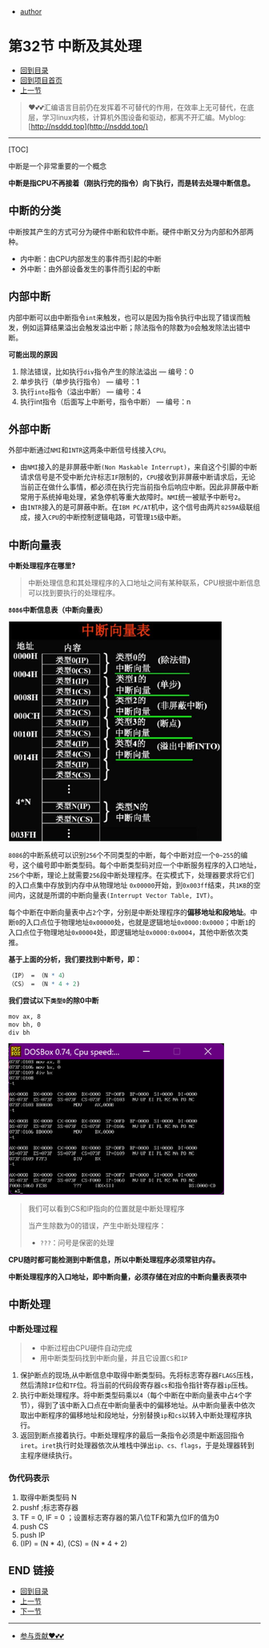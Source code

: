 + [author](https://github.com/3293172751)
# 第32节 中断及其处理
+ [回到目录](../README.md)
+ [回到项目首页](../../README.md)
+ [上一节](31.md)
> ❤️💕💕汇编语言目前仍在发挥着不可替代的作用，在效率上无可替代，在底层，学习linux内核，计算机外围设备和驱动，都离不开汇编。Myblog:[http://nsddd.top](http://nsddd.top/)
---
[TOC]

中断是一个非常重要的一个概念

**中断是指CPU不再接着（刚执行完的指令）向下执行，而是转去处理中断信息。**



## 中断的分类

中断按其产生的方式可分为硬件中断和软件中断。硬件中断又分为内部和外部两种。

+ 内中断：由CPU内部发生的事件而引起的中断
+ 外中断：由外部设备发生的事件而引起的中断



## 内部中断

内部中断可以由中断指令`int`来触发，也可以是因为指令执行中出现了错误而触发，例如运算结果溢出会触发溢出中断；除法指令的除数为`0`会触发除法出错中断。

**可能出现的原因**

1. 除法错误，比如执行`div`指令产生的除法溢出  — 编号：0
2. 单步执行（单步执行指令）                          — 编号：1
3. 执行`into`指令（溢出中断）                        — 编号：4
4. 执行int指令（后面写上中断号，指令中断）    — 编号：n



## 外部中断

外部中断通过`NMI`和`INTR`这两条中断信号线接入`CPU`。

- 由`NMI`接入的是非屏蔽中断`(Non Maskable Interrupt)`，来自这个引脚的中断请求信号是不受中断允许标志`IF`限制的，`CPU`接收到非屏蔽中断请求后，无论当前正在做什么事情，都必须在执行完当前指令后响应中断。因此非屏蔽中断常用于系统掉电处理，紧急停机等重大故障时。`NMI`统一被赋予中断号`2`。
- 由`INTR`接入的是可屏蔽中断。在`IBM PC/AT`机中，这个信号由两片`8259A`级联组成，接入`CPU`的中断控制逻辑电路，可管理`15`级中断。



## 中断向量表

**中断处理程序在哪里?**

> 中断处理信息和其处理程序的入口地址之间有某种联系，CPU根据中断信息可以找到要执行的处理程序。

**`8086`中断信息表（中断向量表）**

<img src="assets/v2-3086c7ec0366c093bca239c0a61e799d_1440w.jpg" alt="什么是中断向量表" style="zoom:67%;" />

`8086`的中断系统可以识别`256`个不同类型的中断，每个中断对应一个`0~255`的编号，这个编号即中断类型码。每个中断类型码对应一个中断服务程序的入口地址，`256`个中断，理论上就需要`256`段中断处理程序。在实模式下，处理器要求将它们的入口点集中存放到内存中从物理地址 `0x00000`开始，到`0x003ff`结束，共`1KB`的空间内，这就是所谓的中断向量表`(Interrupt Vector Table, IVT)`。

每个中断在中断向量表中占`2`个字，分别是中断处理程序的**偏移地址和段地址**。中断`0`的入口点位于物理地址`0x00000`处，也就是逻辑地址`0x0000:0x0000`；中断`1`的入口点位于物理地址`0x00004`处，即逻辑地址`0x0000:0x0004`，其他中断依次类推。



**基于上面的分析，我们要找到中断号，即：**

```mathematica
（IP） = （N * 4）
（CS） = （N * 4 + 2) 
```

**我们尝试以下`类型0`的除0中断**

```assembly
mov ax, 8 
mov bh, 0
div bh
```

<img src="assets/image-20220811110657717.png" alt="image-20220811110657717" style="zoom:67%;" />

> 我们可以看到CS和IP指向的位置就是中断处理程序
>
> 当产生除数为0的错误，产生中断处理程序：
>
> + `???`：问号是保密的处理

**CPU随时都可能检测到中断信息，所以中断处理程序必须常驻内存。**

**中断处理程序的入口地址，即中断向量，必须存储在对应的中断向量表表项中**



## 中断处理

### 中断处理过程

> + 中断过程由CPU硬件自动完成
> + 用中断类型码找到中断向量，并且它设置`CS`和`IP`

1. 保护断点的现场,从中断信息中取得中断类型码。先将标志寄存器`FLAGS`压栈，然后清除`IF`位和`TF`位。将当前的代码段寄存器`cs`和指令指针寄存器`ip`压栈。
2. 执行中断处理程序。将中断类型码乘以`4`（每个中断在中断向量表中占`4`个字节），得到了该中断入口点在中断向量表中的偏移地址。从中断向量表中依次取出中断程序的偏移地址和段地址，分别替换`ip`和`cs`以转入中断处理程序执行。
3. 返回到断点接着执行。中断处理程序的最后一条指令必须是中断返回指令`iret`。`iret`执行时处理器依次从堆栈中弹出`ip、cs、flags`，于是处理器转到主程序继续执行。



### 伪代码表示

1. 取得中断类型码 N
2. pushf   ;标志寄存器
3. TF = 0, IF = 0    ；设置标志寄存器的第八位TF和第九位IF的值为0
4. push CS 
5. push IP 
6. (IP) = (N * 4), (CS) = (N * 4 + 2)







## END 链接
+ [回到目录](../README.md)
+ [上一节](31.md)
+ [下一节](33.md)
---
+ [参与贡献❤️💕💕](https://github.com/3293172751/Block_Chain/blob/master/Git/git-contributor.md)